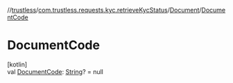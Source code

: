 //[trustless](../../../index.md)/[com.trustless.requests.kyc.retrieveKycStatus](../index.md)/[Document](index.md)/[DocumentCode](-document-code.md)

# DocumentCode

[kotlin]\
val [DocumentCode](-document-code.md): [String](https://kotlinlang.org/api/latest/jvm/stdlib/kotlin/-string/index.html)? = null
